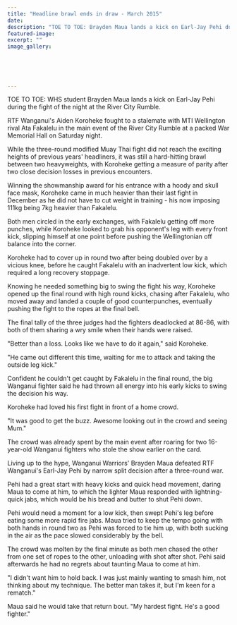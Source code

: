 ```yaml
---
title: "Headline brawl ends in draw - March 2015"
date: 
description: "TOE TO TOE: Brayden Maua lands a kick on Earl-Jay Pehi during the fight of the night at the River City Rumble, from Wanganui Chronicle article 30/3/15..."
featured-image: 
excerpt: ""
image_gallery:
    
    
    
    
    
---
```


<p><span>TOE TO TOE: WHS student Brayden Maua lands a kick on Earl-Jay Pehi during the fight of the night at the River City Rumble.</span></p>
<p>RTF Wanganui's Aiden Koroheke fought to a stalemate with MTI Wellington rival Ata Fakalelu in the main event of the River City Rumble at a packed War Memorial Hall on Saturday night.</p>
<p>While the three-round modified Muay Thai fight did not reach the exciting heights of previous years' headliners, it was still a hard-hitting brawl between two heavyweights, with Koroheke getting a measure of parity after two close decision losses in previous encounters.</p>
<p>Winning the showmanship award for his entrance with a hoody and skull face mask, Koroheke came in much heavier than their last fight in December as he did not have to cut weight in training - his now imposing 111kg being 7kg heavier than Fakalelu.</p>
<p>Both men circled in the early exchanges, with Fakalelu getting off more punches, while Koroheke looked to grab his opponent's leg with every front kick, slipping himself at one point before pushing the Wellingtonian off balance into the corner.</p>
<p>Koroheke had to cover up in round two after being doubled over by a vicious knee, before he caught Fakalelu with an inadvertent low kick, which required a long recovery stoppage.</p>
<p>Knowing he needed something big to swing the fight his way, Koroheke opened up the final round with high round kicks, chasing after Fakalelu, who moved away and landed a couple of good counterpunches, eventually pushing the fight to the ropes at the final bell.</p>
<p>The final tally of the three judges had the fighters deadlocked at 86-86, with both of them sharing a wry smile when their hands were raised.</p>
<p>"Better than a loss. Looks like we have to do it again," said Koroheke.</p>
<p>"He came out different this time, waiting for me to attack and taking the outside leg kick."</p>
<p>Confident he couldn't get caught by Fakalelu in the final round, the big Wanganui fighter said he had thrown all energy into his early kicks to swing the decision his way.</p>
<p>Koroheke had loved his first fight in front of a home crowd.</p>
<p>"It was good to get the buzz. Awesome looking out in the crowd and seeing Mum."</p>
<p>The crowd was already spent by the main event after roaring for two 16-year-old Wanganui fighters who stole the show earlier on the card.</p>
<p>Living up to the hype, Wanganui Warriors' Brayden Maua defeated RTF Wanganui's Earl-Jay Pehi by narrow split decision after a three-round war.</p>
<p>Pehi had a great start with heavy kicks and quick head movement, daring Maua to come at him, to which the lighter Maua responded with lightning-quick jabs, which would be his bread and butter to shut Pehi down.</p>
<p>Pehi would need a moment for a low kick, then swept Pehi's leg before eating some more rapid fire jabs. Maua tried to keep the tempo going with both hands in round two as Pehi was forced to tie him up, with both sucking in the air as the pace slowed considerably by the bell.</p>
<p>The crowd was molten by the final minute as both men chased the other from one set of ropes to the other, unloading with shot after shot. Pehi said afterwards he had no regrets about taunting Maua to come at him.</p>
<p>"I didn't want him to hold back. I was just mainly wanting to smash him, not thinking about my technique. The better man takes it, but I'm keen for a rematch."</p>
<p>Maua said he would take that return bout. "My hardest fight. He's a good fighter."</p>

